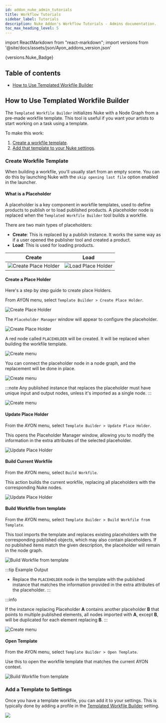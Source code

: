```yaml
---
id: addon_nuke_admin_tutorials
title: Workflow Tutorials
sidebar_label: Tutorials
description: Nuke Addon's Workflow Tutorials - Admins documentation.
toc_max_heading_level: 5
---
```


import ReactMarkdown from "react-markdown";
import versions from '@site/docs/assets/json/Ayon_addons_version.json'

<ReactMarkdown>
{versions.Nuke_Badge}
</ReactMarkdown>

## Table of contents

- [How to Use Templated Workfile Builder](#how-to-use-templated-workfile-builder)


## How to Use Templated Workfile Builder

The `Templated Workfile Builder` initializes Nuke with a Node Graph from a pre-made workfile template. This tool is useful if you want your artists to start working on a task using a template.

To make this work:

1. [Create a workfile template](#create-workfile-template).
2. [Add that template to your Nuke settings](#add-a-template-to-settings).

### Create Workfile Template

When building a workfile, you'll usually start from an empty scene. You can do this by launching Nuke with the `skip opening last file` option enabled in the launcher.

#### What is a Placeholder

A placeholder is a key component in workfile templates, used to define products to publish or to load published products. A placeholder node is replaced when the `Templated Workfile Builder` tool builds a workfile.

There are two main types of placeholders:
- **Create**: This is replaced by a publish instance. It works the same way as if a user opened the publisher tool and created a product.
- **Load**: This is used for loading products.

| Create | Load |
|--|--|
| ![Create Place Holder](assets/nuke/admin_tutorials/placeholder_create.png) | ![Load Place Holder](assets/nuke/admin_tutorials/placeholder_load.png) |

#### Create a Place Holder

Here's a step by step guide to create place Holders.

<div class="row">
<div class="col">

From AYON menu, select `Template Builder > Create Place Holder`.
</div>

<div class="col">

![Create Place Holder](assets/nuke/admin_tutorials/create_workfile_placeholder.png)
</div>
</div>

<div class="row">
<div class="col">

The `Placeholder Manager` window will appear to configure the placeholder.

</div>

<div class="col">

![Create Place Holder](assets/nuke/admin_tutorials/placeholder_create.png)
</div>
</div>


<div class="row">
<div class="col">

A red node called `PLACEHOLDER` will be created. It will be replaced when building the workfile template.

</div>
<div class="col">

![Create menu](assets/nuke_placeHolderNode.png)

</div>
</div>

<div class="row">
<div class="col">

You can connect the placeholder node in a node graph, and the replacement will be done in place.

</div>
<div class="col">

![Create menu](assets/nuke_placeholder.png)

</div>
</div>

<div class="row">
<div class="col">

:::note
Any published instance that replaces the placeholder must have unique input and output nodes, unless it's imported as a single node.
:::

</div>
<div class="col">

![Create menu](assets/nuke_publishedinstance.png)
</div>
</div>


#### Update Place Holder

<div class="row">
<div class="col">

From the AYON menu, select `Template Builder > Update Place Holder`.

This opens the Placeholder Manager window, allowing you to modify the information in the extra attributes of the selected placeholder.

</div>

<div class="col">

![Update Place Holder](assets/nuke/admin_tutorials/update_placeholder.png)
</div>
</div>

#### Build Current Workfile

<div class="row">
<div class="col">

From the AYON menu, select `Build Workfile`.

This action builds the current workfile, replacing all placeholders with the corresponding Nuke nodes.

</div>

<div class="col">

![Update Place Holder](assets/nuke/admin_tutorials/build_workfile.png)
</div>
</div>


#### Build Workfile from template

<div class="row">
<div class="col">

From the AYON menu, select `Template Builder > Build Workfile from Template`.

This tool imports the template and replaces existing placeholders with the corresponding published objects, which may also contain placeholders. If no published items match the given description, the placeholder will remain in the node graph.
</div>

<div class="col">

![Build Workfile from template](assets/nuke/admin_tutorials/build_workfile_from_template.png)
</div>
</div>

<div class="row">
<div class="col">

:::tip Example Output

- Replace the `PLACEHOLDER` node in the template with the published instance that matches the information provided in the extra attributes of the placeholder.
:::

:::info

If the instance replacing Placeholder **A** contains another placeholder **B** that points to multiple published elements, all nodes imported with **A**, except **B**, will be duplicated for each element replacing **B**.
:::

</div>

<div class="col">

![Create menu](assets/nuke_buildworkfile.png)
</div>
</div>

#### Open Template

<div class="row">
<div class="col">

From the AYON menu, select `Template Builder > Open Template`.

Use this to open the workfile template that matches the current AYON context.
</div>

<div class="col">

![Build Workfile from template](assets/nuke/admin_tutorials/open_a_template.png)
</div>
</div>

### Add a Template to Settings

Once you have a template workfile, you can add it to your settings.
This is typically done by adding a profile in the [Templated Workfile Builder](addon_nuke_admin_settings.md#templated-workfile-builder) setting.

![](assets/nuke/settings/workfile_builder_new.png)


